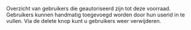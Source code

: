 Overzicht van gebruikers die geautoriseerd zijn tot deze voorraad. Gebruikers kunnen handmatig toegevoegd worden door hun userid in te vullen. Via de delete knop kunt u gebruikers weer verwijderen.